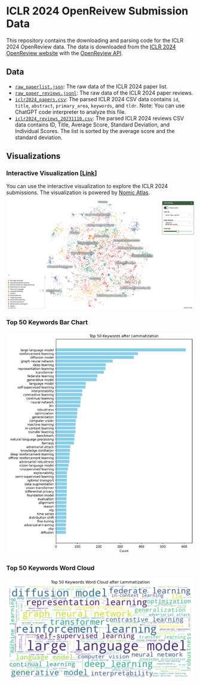 # ICLR 2024 OpenReivew Submission Data

This repository contains the downloading and parsing code for the ICLR 2024 OpenReview data. The data is downloaded from the [ICLR 2024 OpenReview website](https://openreview.net/group?id=ICLR.cc/2024/Conference) with the [OpenReview API](https://docs.openreview.net/reference/api-v2/).

## Data
- [`raw_paperlist.json`](https://github.com/ranpox/iclr2024-openreview-submissions/releases/download/v0.1/raw_paperlist.json): The raw data of the ICLR 2024 paper list.
- [`raw_paper_reviews.jsonl`](https://github.com/ranpox/iclr2024-openreview-submissions/releases/download/v0.2/raw_paper_reviews.jsonl): The raw data of the ICLR 2024 paper reviews.
- [`iclr2024_papers.csv`](data/iclr2024_papers.csv): The parsed ICLR 2024 CSV data contains `id`, `title`, `abstract`, `primary_area`, `keywords`, and `tldr`. Note: You can use ChatGPT code interpreter to analyze this file.
- [`iclr2024_reviews_20231110.csv`](./data/iclr2024_reviews_20231110.csv): The parsed ICLR 2024 reviews CSV data contains ID, Title, Average Score, Standard Deviation, and Individual Scores. The list is sorted by the average score and the standard deviation.

## Visualizations

### Interactive Visualization [[Link](https://atlas.nomic.ai/map/9ec8512c-cec0-4b1b-b7f8-14abbad52e8a/20c9a572-e9b9-4188-89f4-eeb9005353e3)]

You can use the interactive visualization to explore the ICLR 2024 submissions. The visualization is powered by [Nomic Atlas](https://atlas.nomic.ai/).

[![Nomic Atlas Interactive Visualization](assets/nomic_atlas.png)](https://atlas.nomic.ai/map/9ec8512c-cec0-4b1b-b7f8-14abbad52e8a/20c9a572-e9b9-4188-89f4-eeb9005353e3)

### Top 50 Keywords Bar Chart
![Top 50 Keywords](assets/top_keywords_bar.png)

### Top 50 Keywords Word Cloud
![Top 50 Keywords](assets/top_keywords_wordcloud.png)